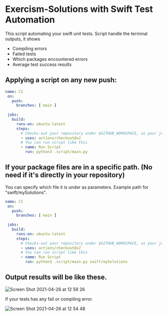 # Exercism-Solutions with Swift Test Automation
 
This script automating your swift unit tests. 
Script handle the terminal outputs, it shows

- Compiling errors
- Failed tests
- Which packages encountered errors
- Average test success results

## Applying a script on any new push:

```yml
name: CI
 on:
   push:
     branches: [ main ]
     
 jobs:
   build:
     runs-on: ubuntu-latest
     steps:
       # Checks-out your repository under $GITHUB_WORKSPACE, so your job can access it
       - uses: actions/checkout@v2
       # You can run script like this
       - name: Run Script
         run: python3 .script/main.py

```
## If your package files are in a specific path. (No need if it's directly in your repository)
You can specify which file it is under as parameters. Example path for "swift/mySolutions".
```yml
name: CI
 on:
   push:
     branches: [ main ]
     
 jobs:
   build:
     runs-on: ubuntu-latest
     steps:
       # Checks-out your repository under $GITHUB_WORKSPACE, so your job can access it
       - uses: actions/checkout@v2
       # You can run script like this
       - name: Run Script
         run: python3 .script/main.py swift/mySolutions

```

## Output results will be like these.

![Screen Shot 2021-04-26 at 12 59 26](https://user-images.githubusercontent.com/33103753/116068942-7cda0b80-a693-11eb-8f67-18b105f59794.png)

If your tests has any fail or compiling error.

![Screen Shot 2021-04-26 at 12 54 48](https://user-images.githubusercontent.com/33103753/116068923-764b9400-a693-11eb-84c7-6c8be1115cee.png)




